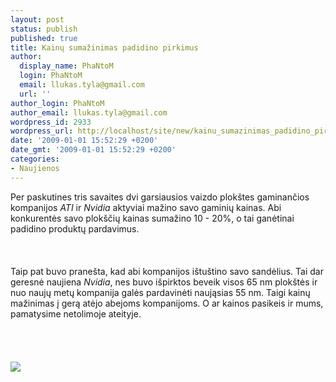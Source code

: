 ```yaml
---
layout: post
status: publish
published: true
title: Kainų sumažinimas padidino pirkimus
author:
  display_name: PhaNtoM
  login: PhaNtoM
  email: llukas.tyla@gmail.com
  url: ''
author_login: PhaNtoM
author_email: llukas.tyla@gmail.com
wordpress_id: 2933
wordpress_url: http://localhost/site/new/kainu_sumazinimas_padidino_pirkimus/
date: '2009-01-01 15:52:29 +0200'
date_gmt: '2009-01-01 15:52:29 +0200'
categories:
- Naujienos
---
```

<p>Per paskutines tris savaites dvi garsiausios vaizdo plokštes gaminančios kompanijos <i>ATI</i> ir <i>Nvidia</i> aktyviai mažino savo gaminių kainas. Abi konkurentės savo plokščių kainas sumažino 10 - 20%, o tai ganėtinai padidino produktų pardavimus.<br />
<br><br />
<br>Taip pat buvo pranešta, kad abi kompanijos ištuštino savo sandėlius. Tai dar geresnė naujiena <i>Nvidia</i>, nes buvo išpirktos beveik visos 65 nm plokštės ir nuo naujų metų kompanija galės pardavinėti naująsias 55 nm. Taigi kainų mažinimas į gerą atėjo abejoms kompanijoms. O ar kainos pasikeis ir mums, pamatysime netolimoje ateityje.<br />
<br><br />
<br><br><img src="http://www.dpk.com.ua/files/pics/image/Kasich/nvidia_vs_ati.jpg"><br><br />
<br><br />
<br><br />
<br></p>

